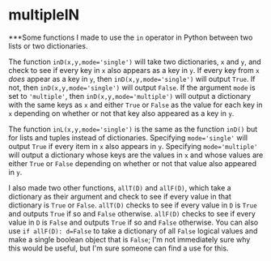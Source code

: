 # multipleIN
***Some functions I made to use the `in` operator in Python between two lists or two dictionaries.

The function `inD(x,y,mode='single')` will take two dictionaries, `x` and `y`, and check to see if every key in `x` also appears as a key in `y`. If every key from `x` *does* appear as a key in `y`, then `inD(x,y,mode='single')` will output `True`. If not, then `inD(x,y,mode='single')` will output `False`. If the argument `mode` is set to `'multiple'`, then `inD(x,y,mode='multiple')` will output a dictionary with the same keys as `x` and either `True` or `False` as the value for each key in `x` depending on whether or not that key also appeared as a key in `y`.

The function `inL(x,y,mode='single')` is the same as the function `inD()` but for lists and tuples instead of dictionaries. Specifying `mode='single'` will output `True` if every item in `x` also appears in `y`. Specifying `mode='multiple'` will output a dictionary whose keys are the values in `x` and whose values are either `True` or `False` depending on whether or not that value also appeared in `y`.

I also made two other functions, `allT(D)` and `allF(D)`, which take a dictionary as their argument and check to see if every value in that dictionary is `True` or `False`. `allT(D)` checks to see if every value in `D` is `True` and outputs `True` if so and `False` otherwise. `allF(D)` checks to see if every value in `D` is `False` and outputs `True` if so and `False` otherwise. You can also use `if allF(D): d=False` to take a dictionary of all `False` logical values and make a single boolean object that is `False`; I'm not immediately sure why this would be useful, but I'm sure someone can find a use for this.
